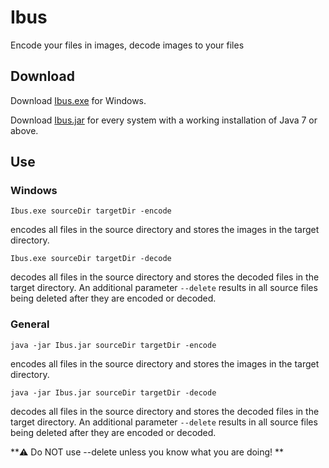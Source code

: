 # Ibus

Encode your files in images, decode images to your files

## Download 

Download [Ibus.exe](download/Windows/) for Windows.

Download [Ibus.jar](download/) for every system with a working installation of Java 7 or above.

## Use

### Windows

`Ibus.exe sourceDir targetDir -encode`

encodes all files in the source directory and stores the images in the target directory.

`Ibus.exe sourceDir targetDir -decode`

decodes all files in the source directory and stores the decoded files in the target directory.
An additional parameter `--delete` results in all source files being deleted after they are encoded or decoded.

### General

`java -jar Ibus.jar sourceDir targetDir -encode`

encodes all files in the source directory and stores the images in the target directory.

`java -jar Ibus.jar sourceDir targetDir -decode`

decodes all files in the source directory and stores the decoded files in the target directory.
An additional parameter `--delete` results in all source files being deleted after they are encoded or decoded.

**:warning: Do NOT use --delete unless you know what you are doing! **